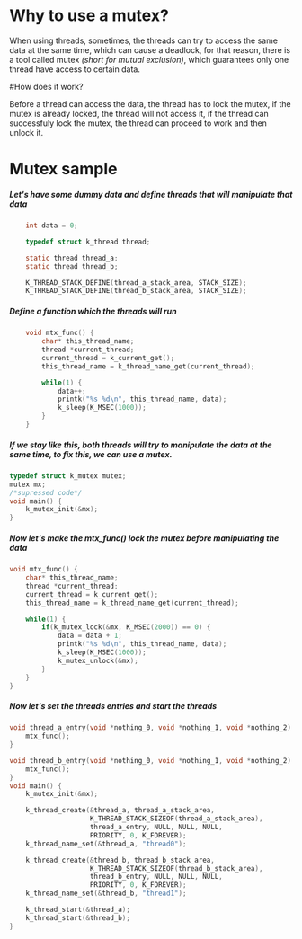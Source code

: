 # Why to use a mutex? 
When using threads, sometimes, the threads can try to access the same data at the same time, which can cause a deadlock, for that reason, there is a tool called mutex *(short for mutual exclusion)*, which guarantees only one thread have access to certain data.

#How does it work?

Before a thread can access the data, the thread has to lock the mutex, if the mutex is already locked, the thread will not access it, if the thread can successfuly lock the mutex, the thread can proceed to work and then unlock it. 


# Mutex sample

##### Let's have some dummy data and define threads that will manipulate that data 
```c
    int data = 0;

    typedef struct k_thread thread;

    static thread thread_a;
    static thread thread_b;

    K_THREAD_STACK_DEFINE(thread_a_stack_area, STACK_SIZE);
    K_THREAD_STACK_DEFINE(thread_b_stack_area, STACK_SIZE);

```
##### Define a function which the threads will run
```c
    void mtx_func() {
        char* this_thread_name;
        thread *current_thread;
        current_thread = k_current_get();
        this_thread_name = k_thread_name_get(current_thread);

        while(1) {
            data++;
            printk("%s %d\n", this_thread_name, data);
            k_sleep(K_MSEC(1000));
        }
    }
```
##### If we stay like this, both threads will try to manipulate the data at the same time, to fix this, we can use a mutex.
```c
typedef struct k_mutex mutex;
mutex mx;
/*supressed code*/
void main() {
    k_mutex_init(&mx);
}
```
##### Now let's make the mtx_func() lock the mutex before manipulating the data
```c
void mtx_func() {
    char* this_thread_name;
    thread *current_thread;
    current_thread = k_current_get();
    this_thread_name = k_thread_name_get(current_thread);

    while(1) {
        if(k_mutex_lock(&mx, K_MSEC(2000)) == 0) {
            data = data + 1;
            printk("%s %d\n", this_thread_name, data);
            k_sleep(K_MSEC(1000));
            k_mutex_unlock(&mx);
        }
    }
}
```
##### Now let's set the threads entries and start the threads
```c
void thread_a_entry(void *nothing_0, void *nothing_1, void *nothing_2) {
    mtx_func();
}

void thread_b_entry(void *nothing_0, void *nothing_1, void *nothing_2) {
    mtx_func();
}
void main() {
    k_mutex_init(&mx);

    k_thread_create(&thread_a, thread_a_stack_area,
                    K_THREAD_STACK_SIZEOF(thread_a_stack_area),
                    thread_a_entry, NULL, NULL, NULL,
                    PRIORITY, 0, K_FOREVER);
    k_thread_name_set(&thread_a, "thread0");

    k_thread_create(&thread_b, thread_b_stack_area,
                    K_THREAD_STACK_SIZEOF(thread_b_stack_area),
                    thread_b_entry, NULL, NULL, NULL,
                    PRIORITY, 0, K_FOREVER);
    k_thread_name_set(&thread_b, "thread1");

    k_thread_start(&thread_a);
    k_thread_start(&thread_b);
}
```
